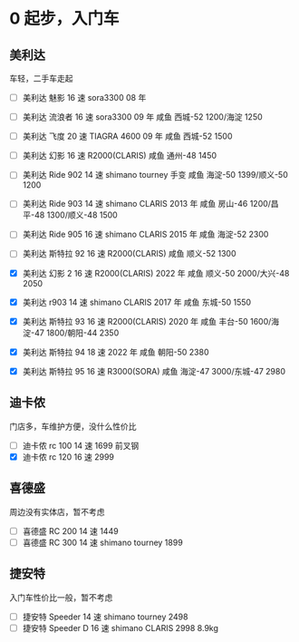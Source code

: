 # 0 起步，入门车

## 美利达

车轻，二手车走起

- [ ] 美利达 魅影 16 速 sora3300 08 年
- [ ] 美利达 流浪者 16 速 sora3300 09 年
      咸鱼 西城-52 1200/海淀 1250
- [ ] 美利达 飞度 20 速 TIAGRA 4600 09 年
      咸鱼 西城-52 1500
- [ ] 美利达 幻影 16 速 R2000(CLARIS)
      咸鱼 通州-48 1450
- [ ] 美利达 Ride 902 14 速 shimano tourney 手变
      咸鱼 海淀-50 1399/顺义-50 1200
- [ ] 美利达 Ride 903 14 速 shimano CLARIS 2013 年
      咸鱼 房山-46 1200/昌平-48 1300/顺义-48 1500
- [ ] 美利达 Ride 905 16 速 shimano CLARIS 2015 年
      咸鱼 海淀-52 2300
- [ ] 美利达 斯特拉 92 16 速 R2000(CLARIS)
      咸鱼 顺义-52 1300

- [x] 美利达 幻影 2 16 速 R2000(CLARIS) 2022 年
      咸鱼 顺义-50 2000/大兴-48 2050
- [x] 美利达 r903 14 速 shimano CLARIS 2017 年
      咸鱼 东城-50 1550
- [x] 美利达 斯特拉 93 16 速 R2000(CLARIS) 2020 年
      咸鱼 丰台-50 1600/海淀-47 1800/朝阳-44 2350
- [x] 美利达 斯特拉 94 18 速 2022 年
      咸鱼 朝阳-50 2380
- [x] 美利达 斯特拉 95 16 速 R3000(SORA)
      咸鱼 海淀-47 3000/东城-47 2980

## 迪卡侬

门店多，车维护方便，没什么性价比

- [ ] 迪卡侬 rc 100 14 速 1699 前叉钢
- [x] 迪卡侬 rc 120 16 速 2999

## 喜德盛

周边没有实体店，暂不考虑

- [ ] 喜德盛 RC 200 14 速 1449
- [ ] 喜德盛 RC 300 14 速 shimano tourney 1899

## 捷安特

入门车性价比一般，暂不考虑

- [ ] 捷安特 Speeder 14 速 shimano tourney 2498
- [ ] 捷安特 Speeder D 16 速 shimano CLARIS 2998 8.9kg
